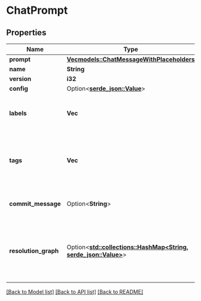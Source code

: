 # ChatPrompt

## Properties

Name | Type | Description | Notes
------------ | ------------- | ------------- | -------------
**prompt** | [**Vec<models::ChatMessageWithPlaceholders>**](ChatMessageWithPlaceholders.md) |  | 
**name** | **String** |  | 
**version** | **i32** |  | 
**config** | Option<[**serde_json::Value**](.md)> |  | 
**labels** | **Vec<String>** | List of deployment labels of this prompt version. | 
**tags** | **Vec<String>** | List of tags. Used to filter via UI and API. The same across versions of a prompt. | 
**commit_message** | Option<**String**> | Commit message for this prompt version. | [optional]
**resolution_graph** | Option<[**std::collections::HashMap<String, serde_json::Value>**](serde_json::Value.md)> | The dependency resolution graph for the current prompt. Null if prompt has no dependencies. | [optional]

[[Back to Model list]](../README.md#documentation-for-models) [[Back to API list]](../README.md#documentation-for-api-endpoints) [[Back to README]](../README.md)


